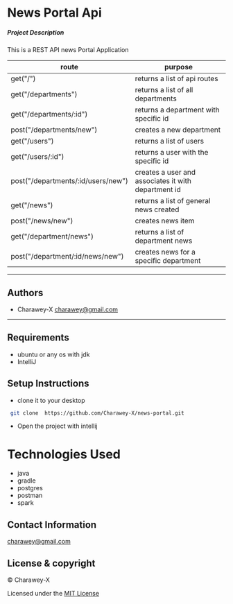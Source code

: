 # News Portal Api


##### Project Description
This is a REST API news Portal Application


| route                              | purpose                                             |
|------------------------------------|-----------------------------------------------------|
| get("/")                           | returns a list of api routes                        |
| get("/departments")                 | returns a list of all departments                   |
| get("/departments/:id")             | returns a department with specific id               |
| post("/departments/new")            | creates a new department                            |
| get("/users")                      | returns a list of users                             |
| get("/users/:id")                  | returns a user with the specific id                 |
| post("/departments/:id/users/new") | creates a user and associates it with department id |
| get("/news")                       | returns a list of general news created              |
| post("/news/new")                  | creates news item                                   |
| get("/department/news")            | returns a list of department news                   |
| post("/department/:id/news/new")   | creates news for a specific department              |
---

## Authors
- Charawey-X <charawey@gmail.com>
---

## Requirements
- ubuntu or any os with jdk
- IntelliJ


## Setup Instructions

* clone it to your desktop
```bash
 git clone  https://github.com/Charawey-X/news-portal.git
   ```
* Open the project with intellij

# Technologies Used

- java
- gradle
- postgres
- postman
- spark



## Contact Information

<a href="mailto:charawey@gmail.com">charawey@gmail.com</a>



## License & copyright

© Charawey-X

Licensed under the [MIT License](LICENSE)
